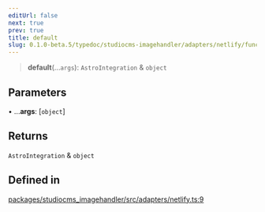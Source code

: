 ```yaml
---
editUrl: false
next: true
prev: true
title: default
slug: 0.1.0-beta.5/typedoc/studiocms-imagehandler/adapters/netlify/functions/default
---
```


> **default**(...`args`): `AstroIntegration` & `object`

## Parameters

• ...**args**: \[`object`]

## Returns

`AstroIntegration` & `object`

## Defined in

[packages/studiocms\_imagehandler/src/adapters/netlify.ts:9](https://github.com/astrolicious/studiocms/tree/main/packages/studiocms_imagehandler/src/adapters/netlify.ts#L9)
